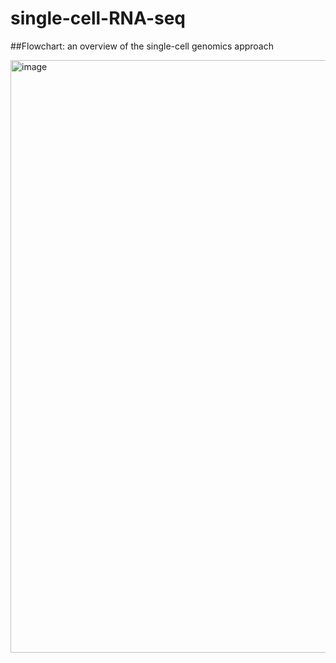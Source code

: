 # single-cell-RNA-seq


##Flowchart: an overview of the single-cell genomics approach  

<img width="948" alt="image" src="https://user-images.githubusercontent.com/62751614/215587465-22eeccb7-3877-47d4-8f72-bfeba3bab7c7.png">
